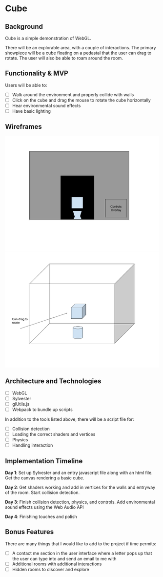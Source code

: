 # Cube

## Background

Cube is a simple demonstration of WebGL.

There will be an explorable area, with a couple of interactions. The primary showpiece will be a cube floating on a pedastal that the user can drag to rotate. The user will also be able to roam around the room.

## Functionality & MVP

Users will be able to:

- [ ] Walk around the environment and properly collide with walls
- [ ] Click on the cube and drag the mouse to rotate the cube horizontally
- [ ] Hear environmental sound effects
- [ ] Have basic lighting

## Wireframes

![front-view wireframe](https://github.com/VictorAw/Cube/blob/master/docs/wireframes/Front%20entrance%20view.jpg)
![3d-view wireframe](https://github.com/VictorAw/Cube/blob/master/docs/wireframes/3D%20Room%20Layout.png)

## Architecture and Technologies

- [ ] WebGL
- [ ] Sylvester
- [ ] glUtils.js
- [ ] Webpack to bundle up scripts

In addition to the tools listed above, there will be a script file for:

- [ ] Collision detection
- [ ] Loading the correct shaders and vertices
- [ ] Physics
- [ ] Handling interaction

## Implementation Timeline

**Day 1**: Set up Sylvester and an entry javascript file along with an html file. Get the canvas rendering a basic cube.

**Day 2**: Get shaders working and add in vertices for the walls and entryway of the room. Start collision detection.

**Day 3**: Finish collision detection, physics, and controls. Add environmental sound effects using the Web Audio API

**Day 4**: Finishing touches and polish

## Bonus Features

There are many things that I would like to add to the project if time permits:

- [ ] A contact me section in the user interface where a letter pops up that the user can type into and send an email to me with
- [ ] Additional rooms with additional interactions
- [ ] Hidden rooms to discover and explore

